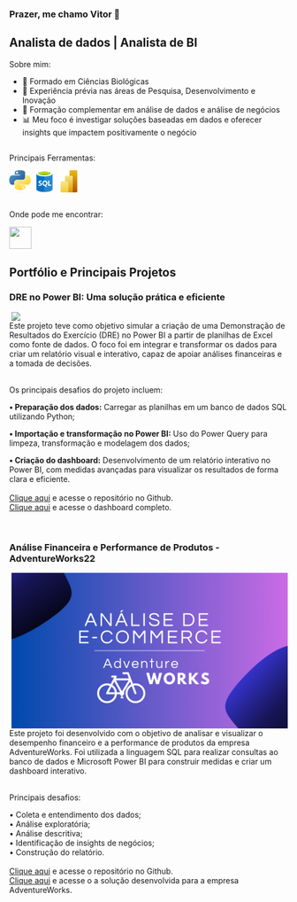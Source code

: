 ### Prazer, me chamo Vitor 👋

## Analista de dados | Analista de BI

Sobre mim:

- 🌱 Formado em Ciências Biológicas 
- 🔭 Experiência prévia nas áreas de Pesquisa, Desenvolvimento e Inovação 
- 🎲 Formação complementar em análise de dados e análise de negócios 
- 📊 Meu foco é investigar soluções baseadas em dados e oferecer insights que impactem positivamente o negócio

##

Principais Ferramentas: 

<div style="display: inline_block">
  <img align="center" alt="Python" height="40" width="40" src="https://github.com/BruceFonseca/ferramentas/blob/main/Python-logo-notext.svg.png?raw=true">
  <img align="center" alt="SQL" height="40" width="40" src="https://github.com/BruceFonseca/ferramentas/blob/main/logo.png?raw=true">
  <img align="center" alt="Power BI" height="40" width="40" src="https://github.com/BruceFonseca/ferramentas/blob/main/1200px-New_Power_BI_Logo.svg.png?raw=true">
</div>

<br>

Onde pode me encontrar:

<div style="display: inline_block">
  <a href="https://www.linkedin.com/in/vitoryamada/" target="_blank">
    <img align="center" alt="" height="40" width="40" src="https://github.com/BruceFonseca/Portfolio/blob/main/social%20icons/linkedin.png?raw=true">
  </a>
</div>

## 

## Portfólio e Principais Projetos 

### DRE no Power BI: Uma solução prática e eficiente
<img align="right" width="500"  src="https://github.com/vitor-yamada/DRE.PowerBI/blob/main/Imagens/24%20dashboard.png?raw=true">
Este projeto teve como objetivo simular a criação de uma Demonstração de Resultados do Exercício (DRE) no Power BI a partir de planilhas de Excel como fonte de dados. O foco foi em integrar e transformar os dados para criar um relatório visual e interativo, capaz de apoiar análises financeiras e a tomada de decisões. <br> <br>

Os principais desafios do projeto incluem:  

**• Preparação dos dados:** Carregar as planilhas em um banco de dados SQL utilizando Python; <br>   

**• Importação e transformação no Power BI:** Uso do Power Query para limpeza, transformação e modelagem dos dados; <br>

**• Criação do dashboard:** Desenvolvimento de um relatório interativo no Power BI, com medidas avançadas para visualizar os resultados de forma clara e eficiente. <br>
<br>
<a href="https://github.com/vitor-yamada/DRE.PowerBI" target="_blank">Clique aqui</a> e acesse o repositório no Github.
<br>
<a href="https://app.powerbi.com/view?r=eyJrIjoiYjM1N2Q4MzMtMGM4OC00YzUxLWEyYTMtOWMyODgwNTQ3MTUwIiwidCI6IjNlN2FhZjhkLWQyZTAtNGQ3Yy05NWNmLWNjYjhiMTU5ODZlZiJ9&pageName=3a25a87e5ee2f215551d" target="_blank">Clique aqui</a> e acesse o dashboard completo.

<br>

### Análise Financeira e Performance de Produtos - AdventureWorks22
<img align="right" width="500" src="https://github.com/vitor-yamada/AdventureWorksPortifolio/blob/main/Design/CAPA.png?raw=true">
Este projeto foi desenvolvido com o objetivo de analisar e visualizar o desempenho financeiro e a performance de produtos da empresa AdventureWorks. Foi utilizada a linguagem SQL para realizar consultas ao banco de dados e Microsoft Power BI para construir medidas e criar um dashboard interativo. <br> <br>

Principais desafios: 

• Coleta e entendimento dos dados;  <br>
• Análise exploratória; <br>
• Análise descritiva; <br>
• Identificação de insights de negócios; <br>
• Construção do relatório.
<br>
<br>
<a href="https://github.com/vitor-yamada/AdventureWorksPortifolio" target="_blank">Clique aqui</a> e acesse o repositório no Github.
<br>
<a href="https://app.powerbi.com/view?r=eyJrIjoiYTJlNzg4M2EtN2E4YS00OTBjLWFjYTEtMjE1MmFmZjdiZWNjIiwidCI6IjNlN2FhZjhkLWQyZTAtNGQ3Yy05NWNmLWNjYjhiMTU5ODZlZiJ9" target="_blank">Clique aqui</a> e acesse o a solução desenvolvida para a empresa AdventureWorks.
